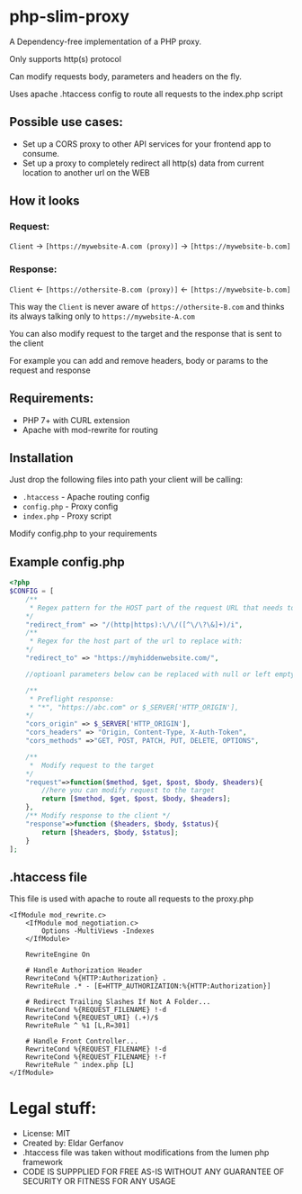 # php-slim-proxy

A Dependency-free implementation of a PHP proxy.

Only supports http(s) protocol

Can modify requests body, parameters and headers on the fly.

Uses apache .htaccess config to route all requests to the index.php script

## Possible use cases:
* Set up a CORS proxy to other API services for your frontend app to consume.
* Set up a proxy to completely redirect all http(s) data from current location to another url on the WEB

## How it looks

### Request:
 ``Client`` -> ``[https://mywebsite-A.com (proxy)]`` -> ``[https://mywebsite-b.com]``
### Response:
 ``Client`` <- ``[https://othersite-B.com (proxy)]`` <- ``[https://mywebsite-b.com]``


This way the ``Client`` is never aware of ``https://othersite-B.com`` and thinks its always talking only to ``https://mywebsite-A.com``

You can also modify request to the target and the response that is sent to the client

For example you can add and remove headers, body or params to the request and response

## Requirements:
* PHP 7+ with CURL extension
* Apache with mod-rewrite for routing

## Installation

Just drop the following files into path your client will be calling:

* ``.htaccess`` - Apache routing config
* ``config.php`` - Proxy config
* ``index.php`` - Proxy script

Modify config.php to your requirements

## Example config.php

```php
<?php
$CONFIG = [
    /**
     * Regex pattern for the HOST part of the request URL that needs to be replaced
    */
	"redirect_from" => "/(http|https):\/\/([^\/\?\&]+)/i", 
    /**
     * Regex for the host part of the url to replace with:
    */
	"redirect_to" => "https://myhiddenwebsite.com/",

    //optioanl parameters below can be replaced with null or left empty

    /** 
     * Preflight response:
     * "*", "https://abc.com" or $_SERVER['HTTP_ORIGIN'],
    */
    "cors_origin" => $_SERVER['HTTP_ORIGIN'],
    "cors_headers" => "Origin, Content-Type, X-Auth-Token",
    "cors_methods" =>"GET, POST, PATCH, PUT, DELETE, OPTIONS",

    /**
     *  Modify request to the target 
    */
    "request"=>function($method, $get, $post, $body, $headers){
        //here you can modify request to the target
        return [$method, $get, $post, $body, $headers];
    },
    /** Modify response to the client */
    "response"=>function ($headers, $body, $status){
        return [$headers, $body, $status];
    }
];
```

## .htaccess file
This file is used with apache to route all requests to the proxy.php

```
<IfModule mod_rewrite.c>
    <IfModule mod_negotiation.c>
        Options -MultiViews -Indexes
    </IfModule>

    RewriteEngine On

    # Handle Authorization Header
    RewriteCond %{HTTP:Authorization} .
    RewriteRule .* - [E=HTTP_AUTHORIZATION:%{HTTP:Authorization}]

    # Redirect Trailing Slashes If Not A Folder...
    RewriteCond %{REQUEST_FILENAME} !-d
    RewriteCond %{REQUEST_URI} (.+)/$
    RewriteRule ^ %1 [L,R=301]

    # Handle Front Controller...
    RewriteCond %{REQUEST_FILENAME} !-d
    RewriteCond %{REQUEST_FILENAME} !-f
    RewriteRule ^ index.php [L]
</IfModule>
```

# Legal stuff:
* License: MIT
* Created by: Eldar Gerfanov
* .htaccess file was taken without modifications from the lumen php framework
* CODE IS SUPPPLIED FOR FREE AS-IS WITHOUT ANY GUARANTEE OF SECURITY OR FITNESS FOR ANY USAGE
